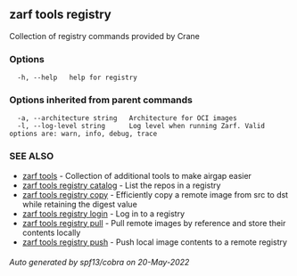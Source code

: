 ## zarf tools registry

Collection of registry commands provided by Crane

### Options

```
  -h, --help   help for registry
```

### Options inherited from parent commands

```
  -a, --architecture string   Architecture for OCI images
  -l, --log-level string      Log level when running Zarf. Valid options are: warn, info, debug, trace
```

### SEE ALSO

* [zarf tools](zarf_tools.md)	 - Collection of additional tools to make airgap easier
* [zarf tools registry catalog](zarf_tools_registry_catalog.md)	 - List the repos in a registry
* [zarf tools registry copy](zarf_tools_registry_copy.md)	 - Efficiently copy a remote image from src to dst while retaining the digest value
* [zarf tools registry login](zarf_tools_registry_login.md)	 - Log in to a registry
* [zarf tools registry pull](zarf_tools_registry_pull.md)	 - Pull remote images by reference and store their contents locally
* [zarf tools registry push](zarf_tools_registry_push.md)	 - Push local image contents to a remote registry

###### Auto generated by spf13/cobra on 20-May-2022
